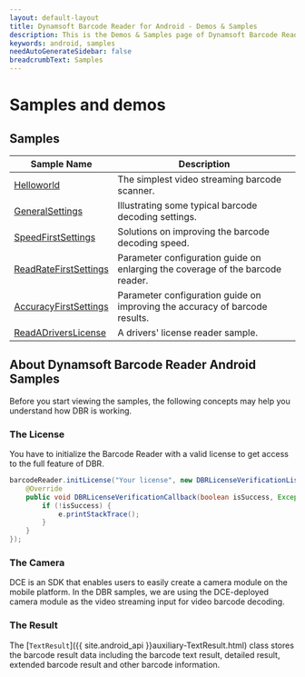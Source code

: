 ```yaml
---
layout: default-layout
title: Dynamsoft Barcode Reader for Android - Demos & Samples
description: This is the Demos & Samples page of Dynamsoft Barcode Reader for Android SDK.
keywords: android, samples
needAutoGenerateSidebar: false
breadcrumbText: Samples
---
```


# Samples and demos

## Samples

| Sample Name | Description |
| ----------- | ----------- |
| [Helloworld](helloworld.md) | The simplest video streaming barcode scanner. |
| [GeneralSettings](general.md) | Illustrating some typical barcode decoding settings. |
| [SpeedFirstSettings](speed.md) | Solutions on improving the barcode decoding speed. |
| [ReadRateFirstSettings](read-rate.md) | Parameter configuration guide on enlarging the coverage of the barcode reader. |
| [AccuracyFirstSettings](accuracy.md) | Parameter configuration guide on improving the accuracy of barcode results. |
| [ReadADriversLicense](driver-license.md) | A drivers' license reader sample. |

## About Dynamsoft Barcode Reader Android Samples

Before you start viewing the samples, the following concepts may help you understand how DBR is working.

### The License

You have to initialize the Barcode Reader with a valid license to get access to the full feature of DBR.

```java
barcodeReader.initLicense("Your license", new DBRLicenseVerificationListener() {
    @Override
    public void DBRLicenseVerificationCallback(boolean isSuccess, Exception e) {
        if (!isSuccess) {
            e.printStackTrace();
        }
    }
});
```

### The Camera

DCE is an SDK that enables users to easily create a camera module on the mobile platform. In the DBR samples, we are using the DCE-deployed camera module as the video streaming input for video barcode decoding.

### The Result

The [`TextResult`]({{ site.android_api }}auxiliary-TextResult.html) class stores the barcode result data including the barcode text result, detailed result, extended barcode result and other barcode information.
